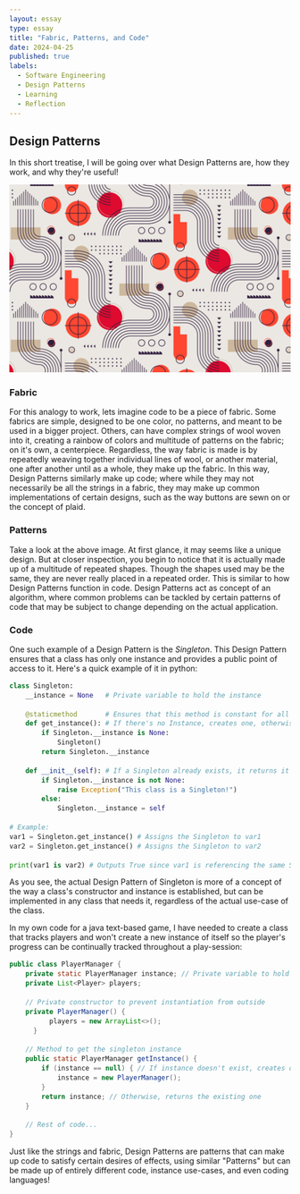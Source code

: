 ```yaml
---
layout: essay
type: essay
title: "Fabric, Patterns, and Code"
date: 2024-04-25
published: true
labels:
  - Software Engineering
  - Design Patterns
  - Learning
  - Reflection
---
```

## Design Patterns
In this short treatise, I will be going over what Design Patterns are, how they work, and why they're useful!


<img width="700px" class="rounded pe-4" src="../img/DesignPatterns/Fabric.jpg">
<br>

### Fabric
For this analogy to work, lets imagine code to be a piece of fabric. Some fabrics are simple, designed to be one color, no patterns, and meant to be used in a bigger project. Others, can have complex strings of wool woven into it, creating a rainbow of colors and multitude of patterns on the fabric; on it's own, a centerpiece. Regardless, the way fabric is made is by repeatedly weaving together individual lines of wool, or another material, one after another until as a whole, they make up the fabric. In this way, Design Patterns similarly make up code; where while they may not necessarily be all the strings in a fabric, they may make up common implementations of certain designs, such as the way buttons are sewn on or the concept of plaid.

### Patterns
Take a look at the above image. At first glance, it may seems like a unique design. But at closer inspection, you begin to notice that it is actually made up of a multitude of repeated shapes. Though the shapes used may be the same, they are never really placed in a repeated order. This is similar to how Design Patterns function in code. Design Patterns act as concept of an algorithm, where common problems can be tackled by certain patterns of code that may be subject to change depending on the actual application.

### Code
One such example of a Design Pattern is the _Singleton_. This Design Pattern ensures that a class has only one instance and provides a public point of access to it. 
Here's a quick example of it in python:
```python
class Singleton:
    __instance = None   # Private variable to hold the instance
    
    @staticmethod       # Ensures that this method is constant for all instances of the Singleton
    def get_instance(): # If there's no Instance, creates one, otherwise, returns the existing Singleton
        if Singleton.__instance is None: 
            Singleton()
        return Singleton.__instance

    def __init__(self): # If a Singleton already exists, it returns it
        if Singleton.__instance is not None:
            raise Exception("This class is a Singleton!")
        else:
            Singleton.__instance = self

# Example:
var1 = Singleton.get_instance() # Assigns the Singleton to var1
var2 = Singleton.get_instance() # Assigns the Singleton to var2

print(var1 is var2) # Outputs True since var1 is referencing the same Singleton as var2

```

As you see, the actual Design Pattern of Singleton is more of a concept of the way a class's constructor and instance is established, but can be implemented in any class that needs it, regardless of the actual use-case of the class.

In my own code for a java text-based game, I have needed to create a class that tracks players and won't create a new instance of itself so the player's progress can be continually tracked throughout a play-session:

```java
public class PlayerManager {
    private static PlayerManager instance; // Private variable to hold a constant instance
    private List<Player> players;

    // Private constructor to prevent instantiation from outside
    private PlayerManager() {
          players = new ArrayList<>();
      }

    // Method to get the singleton instance
    public static PlayerManager getInstance() {
        if (instance == null) { // If instance doesn't exist, creates one
            instance = new PlayerManager();
        }
        return instance; // Otherwise, returns the existing one
    }
    
    // Rest of code...
}

```

Just like the strings and fabric, Design Patterns are patterns that can make up code to satisfy certain desires of effects, using similar "Patterns" but can be made up of entirely different code, instance use-cases, and even coding languages!